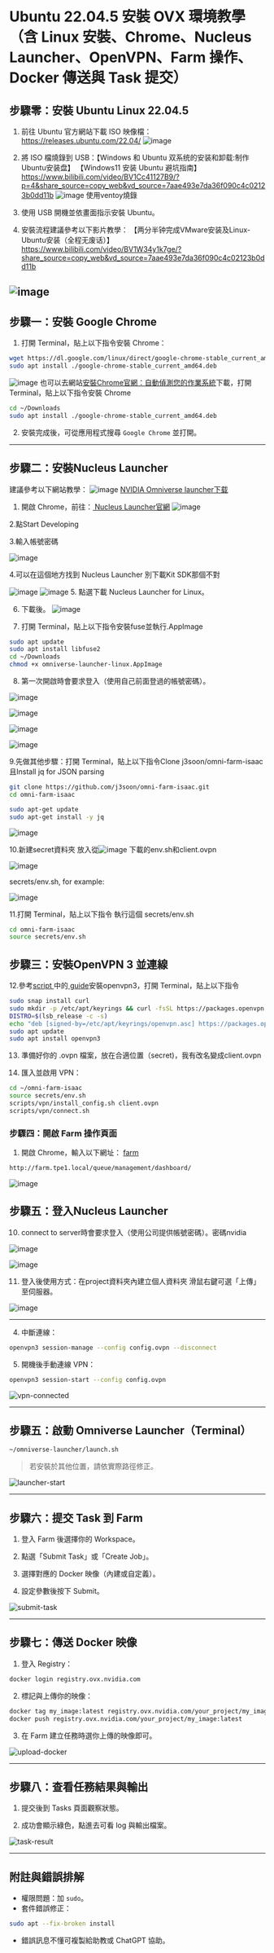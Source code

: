 
# Ubuntu 22.04.5 安裝 OVX 環境教學（含 Linux 安裝、Chrome、Nucleus Launcher、OpenVPN、Farm 操作、Docker 傳送與 Task 提交）

## 步驟零：安裝 Ubuntu Linux 22.04.5

1. 前往 Ubuntu 官方網站下載 ISO 映像檔：
   https://releases.ubuntu.com/22.04/
![image](https://github.com/user-attachments/assets/14c8c420-4af0-4504-aacf-2afa7ac30548)
2. 將 ISO 檔燒錄到 USB：【Windows 和 Ubuntu 双系统的安装和卸载:制作Ubuntu安装盘】 【Windows11 安装 Ubuntu 避坑指南】 https://www.bilibili.com/video/BV1Cc41127B9/?p=4&share_source=copy_web&vd_source=7aae493e7da36f090c4c02123b0dd11b
![image](https://github.com/user-attachments/assets/c2091bdb-652b-48f5-adc9-d638a2da60a8)
使用ventoy燒錄

4. 使用 USB 開機並依畫面指示安裝 Ubuntu。

5. 安裝流程建議參考以下影片教學：
【两分半钟完成VMware安装及Linux-Ubuntu安装（全程无废话）】 https://www.bilibili.com/video/BV1W34y1k7ge/?share_source=copy_web&vd_source=7aae493e7da36f090c4c02123b0dd11b

![image](https://github.com/user-attachments/assets/86da96fc-7baf-46d7-8619-dad22b691722)
---

## 步驟一：安裝 Google Chrome

1. 打開 Terminal，貼上以下指令安裝 Chrome：

```bash
wget https://dl.google.com/linux/direct/google-chrome-stable_current_amd64.deb
sudo apt install ./google-chrome-stable_current_amd64.deb
```
![image](https://github.com/user-attachments/assets/38f974cf-4dd7-4a26-a7a2-741d1c0b2a2a)
也可以去網站[安裝Chrome官網：自動偵測您的作業系統](https://www.google.com.tw/chrome/browser/desktop/index.html )下載，打開 Terminal，貼上以下指令安裝 Chrome
```bash
cd ~/Downloads
sudo apt install ./google-chrome-stable_current_amd64.deb
```

2. 安裝完成後，可從應用程式搜尋 `Google Chrome` 並打開。

---

## 步驟二：安裝Nucleus Launcher
建議參考以下網站教學：
![image](https://github.com/user-attachments/assets/58629c13-b0f4-4243-b8d9-da6a8e20ff85)
[ NVIDIA Omniverse launcher下载](https://blog.csdn.net/AmbitiousTyj/article/details/139855388)

1. 開啟 Chrome，前往：[  Nucleus Launcher官網](https://www.nvidia.com/en-us/omniverse/)
![image](https://github.com/user-attachments/assets/34389b54-9582-440e-a8b6-f0961cf002a0)

2.點Start Developing

3.輸入帳號密碼

![image](https://github.com/user-attachments/assets/7d5c63d6-166a-4167-8587-d28f34959ef7)

4.可以在這個地方找到 Nucleus Launcher 別下載Kit SDK那個不對

![image](https://github.com/user-attachments/assets/f91a6ce5-a9e6-42eb-b3e9-c63ae164f59f)
![image](https://github.com/user-attachments/assets/c89aafad-7442-4e3e-83c9-e80569018985)
5. 點選下載 Nucleus Launcher for Linux。

6. 下載後。
![image](https://github.com/user-attachments/assets/c968095d-d595-474b-b62c-7e1b57408e04)

7. 打開 Terminal，貼上以下指令安裝fuse並執行.AppImage

```bash
sudo apt update
sudo apt install libfuse2
cd ~/Downloads
chmod +x omniverse-launcher-linux.AppImage
```
8. 第一次開啟時會要求登入（使用自己前面登過的帳號密碼）。

![image](https://github.com/user-attachments/assets/89fc235d-dff8-4f31-aecf-c4ca3797e424)

![image](https://github.com/user-attachments/assets/50cb2e49-1beb-4836-97bf-0d2fd313902e)

![image](https://github.com/user-attachments/assets/81fee6a0-4c69-42eb-9d63-2a64e6c927a4)

![image](https://github.com/user-attachments/assets/d2004051-9dd2-4ce2-9505-cdb101f65151)

9.先做其他步驟：打開 Terminal，貼上以下指令Clone j3soon/omni-farm-isaac且Install jq for JSON parsing

```bash
git clone https://github.com/j3soon/omni-farm-isaac.git
cd omni-farm-isaac

sudo apt-get update
sudo apt-get install -y jq

```
![image](https://github.com/user-attachments/assets/25afd8d3-b09f-4269-9c7d-9b31d1d555b4)

10.新建secret資料夾 放入從![image](https://github.com/user-attachments/assets/4b2b1c2a-4ff6-4c98-8999-41bcf684a8fe)
下載的env.sh和client.ovpn

![image](https://github.com/user-attachments/assets/9cb86f5e-7f15-4924-83b6-52eca62c6fee)

secrets/env.sh, for example:

![image](https://github.com/user-attachments/assets/3e6d7bb7-b708-4486-96aa-26ff6447f9d6)

11.打開 Terminal，貼上以下指令 執行這個 secrets/env.sh

```bash
cd omni-farm-isaac
source secrets/env.sh
```
## 步驟三：安裝OpenVPN 3 並連線


12.參考[script
](https://github.com/j3soon/omni-farm-isaac) 中的[  guide](https://openvpn.net/cloud-docs/tutorials/configuration-tutorials/connectors/operating-systems/linux/tutorial--learn-to-install-and-control-the-openvpn-3-client.html)安裝openvpn3，打開 Terminal，貼上以下指令

```bash
sudo snap install curl
sudo mkdir -p /etc/apt/keyrings && curl -fsSL https://packages.openvpn.net/packages-repo.gpg | sudo tee /etc/apt/keyrings/openvpn.asc
DISTRO=$(lsb_release -c -s)
echo "deb [signed-by=/etc/apt/keyrings/openvpn.asc] https://packages.openvpn.net/openvpn3/debian $DISTRO main" | sudo tee /etc/apt/sources.list.d/openvpn-packages.list
sudo apt update
sudo apt install openvpn3
```

13. 準備好你的 .ovpn 檔案，放在合適位置（secret)，我有改名變成client.ovpn

14. 匯入並啟用 VPN：

```bash
cd ~/omni-farm-isaac
source secrets/env.sh
scripts/vpn/install_config.sh client.ovpn
scripts/vpn/connect.sh
```


### 步驟四：開啟 Farm 操作頁面

1. 開啟 Chrome，輸入以下網址：
[  farm](http://farm.tpe1.local/queue/management/dashboard/)


```bash
http://farm.tpe1.local/queue/management/dashboard/
```
![image](https://github.com/user-attachments/assets/085361e5-d47e-4250-a8ef-f0e271a6fff1)

## 步驟五：登入Nucleus Launcher

10. connect to server時會要求登入（使用公司提供帳號密碼）。密碼nvidia


![image](https://github.com/user-attachments/assets/91cd1ce5-3c77-4bd0-a100-6b97ccbcff44)

![image](https://github.com/user-attachments/assets/ab58f87d-c725-47d7-8c19-36fa2e53d063)
   

11. 登入後使用方式：在project資料夾內建立個人資料夾
   滑鼠右鍵可選「上傳」至伺服器。

![image](https://github.com/user-attachments/assets/ee35cfbc-cc47-4051-a4cd-eb27e61c14fa)

---





4. 中斷連線：

```bash
openvpn3 session-manage --config config.ovpn --disconnect
```

5. 開機後手動連線 VPN：

```bash
openvpn3 session-start --config config.ovpn
```

![vpn-connected](https://example.com/images/vpn-connected.png)

---

## 步驟五：啟動 Omniverse Launcher（Terminal）

```bash
~/omniverse-launcher/launch.sh
```

> 若安裝於其他位置，請依實際路徑修正。

![launcher-start](https://example.com/images/launcher-start.png)

---

## 步驟六：提交 Task 到 Farm

1. 登入 Farm 後選擇你的 Workspace。

2. 點選「Submit Task」或「Create Job」。

3. 選擇對應的 Docker 映像（內建或自定義）。

4. 設定參數後按下 Submit。

![submit-task](https://example.com/images/submit-task.png)

---

## 步驟七：傳送 Docker 映像

1. 登入 Registry：

```bash
docker login registry.ovx.nvidia.com
```

2. 標記與上傳你的映像：

```bash
docker tag my_image:latest registry.ovx.nvidia.com/your_project/my_image:latest
docker push registry.ovx.nvidia.com/your_project/my_image:latest
```

3. 在 Farm 建立任務時選你上傳的映像即可。

![upload-docker](https://example.com/images/upload-docker.png)

---

## 步驟八：查看任務結果與輸出

1. 提交後到 Tasks 頁面觀察狀態。

2. 成功會顯示綠色，點進去可看 log 與輸出檔案。

![task-result](https://example.com/images/task-result.png)

---

## 附註與錯誤排解

- 權限問題：加 `sudo`。
- 套件錯誤修正：

```bash
sudo apt --fix-broken install
```

- 錯誤訊息不懂可複製給助教或 ChatGPT 協助。
